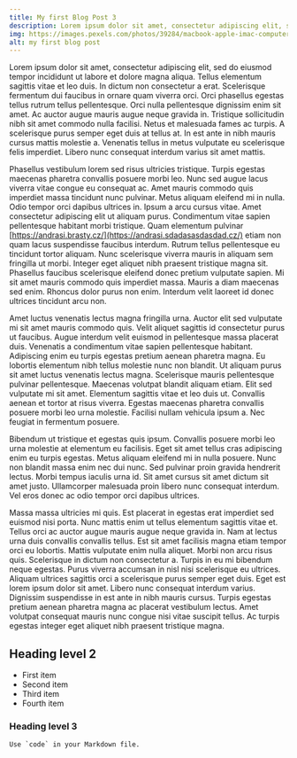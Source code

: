 ```yaml
---
title: My first Blog Post 3
description: Lorem ipsum dolor sit amet, consectetur adipiscing elit, sed do eiusmod tempor incididunt ut labore et dolore magna aliqua. Tellus elementum sagittis vitae et leo duis.
img: https://images.pexels.com/photos/39284/macbook-apple-imac-computer-39284.jpeg?auto=compress&cs=tinysrgb&h=750&w=1260
alt: my first blog post
---
```


Lorem ipsum dolor sit amet, consectetur adipiscing elit, sed do eiusmod tempor incididunt ut labore et dolore magna aliqua. Tellus elementum sagittis vitae et leo duis. In dictum non consectetur a erat. Scelerisque fermentum dui faucibus in ornare quam viverra orci. Orci phasellus egestas tellus rutrum tellus pellentesque. Orci nulla pellentesque dignissim enim sit amet. Ac auctor augue mauris augue neque gravida in. Tristique sollicitudin nibh sit amet commodo nulla facilisi. Netus et malesuada fames ac turpis. A scelerisque purus semper eget duis at tellus at. In est ante in nibh mauris cursus mattis molestie a. Venenatis tellus in metus vulputate eu scelerisque felis imperdiet. Libero nunc consequat interdum varius sit amet mattis.

Phasellus vestibulum lorem sed risus ultricies tristique. Turpis egestas maecenas pharetra convallis posuere morbi leo. Nunc sed augue lacus viverra vitae congue eu consequat ac. Amet mauris commodo quis imperdiet massa tincidunt nunc pulvinar. Metus aliquam eleifend mi in nulla. Odio tempor orci dapibus ultrices in. Ipsum a arcu cursus vitae. Amet consectetur adipiscing elit ut aliquam purus. Condimentum vitae sapien pellentesque habitant morbi tristique. Quam elementum pulvinar [https://andrasi.brasty.cz/](https://andrasi.sdadasasdasdad.cz/) etiam non quam lacus suspendisse faucibus interdum. Rutrum tellus pellentesque eu tincidunt tortor aliquam. Nunc scelerisque viverra mauris in aliquam sem fringilla ut morbi. Integer eget aliquet nibh praesent tristique magna sit. Phasellus faucibus scelerisque eleifend donec pretium vulputate sapien. Mi sit amet mauris commodo quis imperdiet massa. Mauris a diam maecenas sed enim. Rhoncus dolor purus non enim. Interdum velit laoreet id donec ultrices tincidunt arcu non.

Amet luctus venenatis lectus magna fringilla urna. Auctor elit sed vulputate mi sit amet mauris commodo quis. Velit aliquet sagittis id consectetur purus ut faucibus. Augue interdum velit euismod in pellentesque massa placerat duis. Venenatis a condimentum vitae sapien pellentesque habitant. Adipiscing enim eu turpis egestas pretium aenean pharetra magna. Eu lobortis elementum nibh tellus molestie nunc non blandit. Ut aliquam purus sit amet luctus venenatis lectus magna. Scelerisque mauris pellentesque pulvinar pellentesque. Maecenas volutpat blandit aliquam etiam. Elit sed vulputate mi sit amet. Elementum sagittis vitae et leo duis ut. Convallis aenean et tortor at risus viverra. Egestas maecenas pharetra convallis posuere morbi leo urna molestie. Facilisi nullam vehicula ipsum a. Nec feugiat in fermentum posuere.

Bibendum ut tristique et egestas quis ipsum. Convallis posuere morbi leo urna molestie at elementum eu facilisis. Eget sit amet tellus cras adipiscing enim eu turpis egestas. Metus aliquam eleifend mi in nulla posuere. Nunc non blandit massa enim nec dui nunc. Sed pulvinar proin gravida hendrerit lectus. Morbi tempus iaculis urna id. Sit amet cursus sit amet dictum sit amet justo. Ullamcorper malesuada proin libero nunc consequat interdum. Vel eros donec ac odio tempor orci dapibus ultrices.

Massa massa ultricies mi quis. Est placerat in egestas erat imperdiet sed euismod nisi porta. Nunc mattis enim ut tellus elementum sagittis vitae et. Tellus orci ac auctor augue mauris augue neque gravida in. Nam at lectus urna duis convallis convallis tellus. Est sit amet facilisis magna etiam tempor orci eu lobortis. Mattis vulputate enim nulla aliquet. Morbi non arcu risus quis. Scelerisque in dictum non consectetur a. Turpis in eu mi bibendum neque egestas. Purus viverra accumsan in nisl nisi scelerisque eu ultrices. Aliquam ultrices sagittis orci a scelerisque purus semper eget duis. Eget est lorem ipsum dolor sit amet. Libero nunc consequat interdum varius. Dignissim suspendisse in est ante in nibh mauris cursus. Turpis egestas pretium aenean pharetra magna ac placerat vestibulum lectus. Amet volutpat consequat mauris nunc congue nisi vitae suscipit tellus. Ac turpis egestas integer eget aliquet nibh praesent tristique magna.

## Heading level 2	

- First item
- Second item
- Third item
- Fourth item


### Heading level 3
``Use `code` in your Markdown file.``
